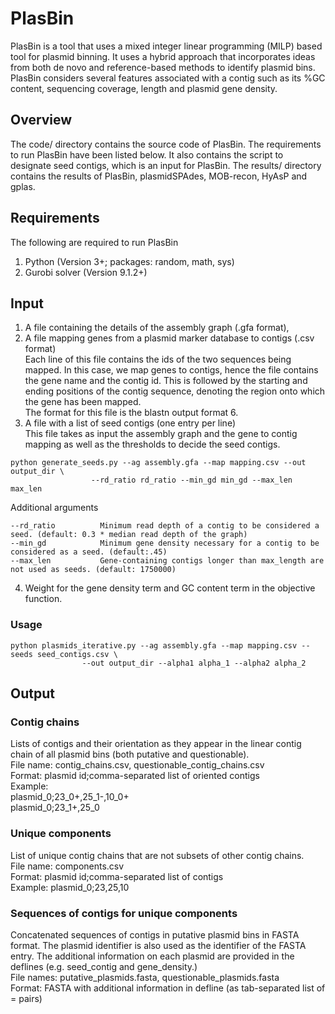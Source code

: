 # PlasBin
PlasBin is a tool that uses a mixed integer linear programming (MILP) based tool for plasmid binning. It uses a hybrid approach that incorporates ideas from both de novo and reference-based methods to identify plasmid bins. PlasBin considers several features associated with a contig such as
its %GC content, sequencing coverage, length and plasmid gene density.

## Overview
The code/ directory contains the source code of PlasBin. The requirements to run PlasBin have been listed below. It also contains the script to designate seed contigs, which is an input for PlasBin. The results/ directory contains the results of PlasBin, plasmidSPAdes, MOB-recon, HyAsP and gplas.

## Requirements
The following are required to run PlasBin
1. Python (Version 3+; packages: random, math, sys)
2. Gurobi solver (Version 9.1.2+)

## Input
1. A file containing the details of the assembly graph (.gfa format), 
2. A file mapping genes from a plasmid marker database to contigs (.csv format)<br/>
Each line of this file contains the ids of the two sequences being mapped. In this case, we map genes to contigs, hence the file contains the gene name and the contig id. This is followed by the starting and ending positions of the contig sequence, denoting the region onto which the gene has been mapped.<br/>
The format for this file is the blastn output format 6. <br/>
3. A file with a list of seed contigs (one entry per line)<br/>
This file takes as input the assembly graph and the gene to contig mapping as well as the thresholds to decide the seed contigs. 
```
python generate_seeds.py --ag assembly.gfa --map mapping.csv --out output_dir \
				  --rd_ratio rd_ratio --min_gd min_gd --max_len max_len

```
Additional arguments
```
--rd_ratio			Minimum read depth of a contig to be considered a seed. (default: 0.3 * median read depth of the graph)
--min_gd			Minimum gene density necessary for a contig to be considered as a seed. (default:.45)                              
--max_len 			Gene-containing contigs longer than max_length are not used as seeds. (default: 1750000)
```
4. Weight for the gene density term and GC content term in the objective function.

### Usage
```
python plasmids_iterative.py --ag assembly.gfa --map mapping.csv --seeds seed_contigs.csv \
				--out output_dir --alpha1 alpha_1 --alpha2 alpha_2 
```

## Output
### Contig chains
Lists of contigs and their orientation as they appear in the linear contig chain of all plasmid bins (both putative and questionable).<br/>
File name: contig_chains.csv, questionable_contig_chains.csv<br/>
Format: plasmid id;comma-separated list of oriented contigs<br/>
Example: <br/>
plasmid_0;23_0+,25_1-,10_0+<br/>
plasmid_0;23_1+,25_0<br/>


### Unique components
List of unique contig chains that are not subsets of other contig chains. </br>
File name: components.csv<br/>
Format: plasmid id;comma-separated list of contigs<br/>
Example: plasmid_0;23,25,10<br/>


### Sequences of contigs for unique components<br/>
Concatenated sequences of contigs in putative plasmid bins in FASTA format. The plasmid identifier is also used as the identifier of the FASTA entry. The additional information on each plasmid are provided in the deflines (e.g. seed_contig and gene_density.)<br/>
File names: putative_plasmids.fasta, questionable_plasmids.fasta<br/>
Format: FASTA with additional information in defline (as tab-separated list of <property>=<value> pairs)<br/>
